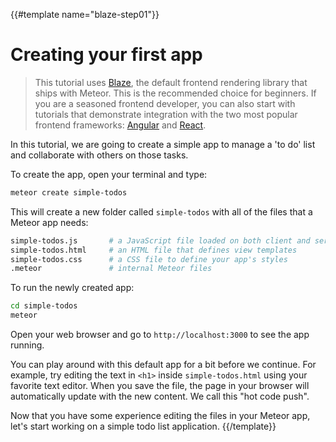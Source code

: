 {{#template name="blaze-step01"}}
# Creating your first app

> This tutorial uses [Blaze](/blaze), the default frontend rendering library that ships with Meteor. This is the recommended choice for beginners. If you are a seasoned frontend developer, you can also start with tutorials that demonstrate integration with the two most popular frontend frameworks: [Angular](/tutorials/angular) and [React](/tutorials/react).

In this tutorial, we are going to create a simple app to manage a 'to do' list and collaborate with others on those tasks.

To create the app, open your terminal and type:

```bash
meteor create simple-todos
```

This will create a new folder called `simple-todos` with all of the files that a Meteor app needs:

```bash
simple-todos.js       # a JavaScript file loaded on both client and server
simple-todos.html     # an HTML file that defines view templates
simple-todos.css      # a CSS file to define your app's styles
.meteor               # internal Meteor files
```

To run the newly created app:

```bash
cd simple-todos
meteor
```

Open your web browser and go to `http://localhost:3000` to see the app running.

You can play around with this default app for a bit before we continue. For example, try editing the text in `<h1>` inside `simple-todos.html` using your favorite text editor. When you save the file, the page in your browser will automatically update with the new content. We call this "hot code push".

Now that you have some experience editing the files in your Meteor app, let's start working on a simple todo list application.
{{/template}}
